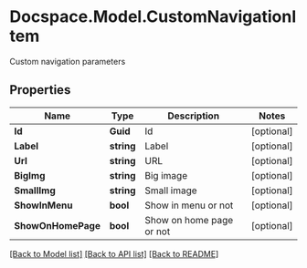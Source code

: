 # Docspace.Model.CustomNavigationItem
Custom navigation parameters

## Properties

Name | Type | Description | Notes
------------ | ------------- | ------------- | -------------
**Id** | **Guid** | Id | [optional] 
**Label** | **string** | Label | [optional] 
**Url** | **string** | URL | [optional] 
**BigImg** | **string** | Big image | [optional] 
**SmallImg** | **string** | Small image | [optional] 
**ShowInMenu** | **bool** | Show in menu or not | [optional] 
**ShowOnHomePage** | **bool** | Show on home page or not | [optional] 

[[Back to Model list]](../README.md#documentation-for-models) [[Back to API list]](../README.md#documentation-for-api-endpoints) [[Back to README]](../README.md)

